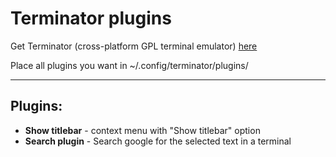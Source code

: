 Terminator plugins
==================

Get Terminator (cross-platform GPL terminal emulator) [here](http://software.jessies.org/terminator/)

Place all plugins you want in ~/.config/terminator/plugins/

- - -

Plugins: 
--------
* **Show titlebar** - context menu with "Show titlebar" option
* **Search plugin** - Search google for the selected text in a terminal 
